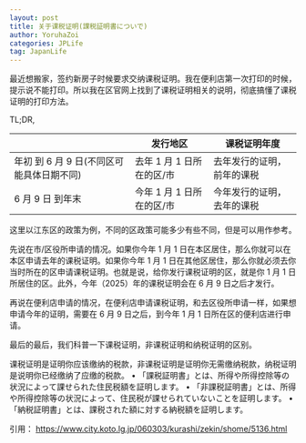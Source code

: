 ```yaml
---
layout: post
title: 关于课税证明(課税証明書についで)
author: YoruhaZoi
categories: JPLife
tag: JapanLife
---
```


最近想搬家，签约新房子时候要求交纳课税证明。我在便利店第一次打印的时候，提示说不能打印。所以我在区官网上找到了课税证明相关的说明，彻底搞懂了课税证明的打印方法。

TL;DR,

|                                           | 发行地区                  | 课税证明年度               |
| ----------------------------------------- | ------------------------- | -------------------------- |
| 年初 到 6 月 9 日(不同区可能具体日期不同) | 去年 1 月 1 日所在的区/市 | 去年发行的证明，前年的课税 |
| 6 月 9 日 到年末                          | 今年 1 月 1 日所在的区/市 | 今年发行的证明，去年的课税 |

这里以江东区的政策为例，不同的区政策可能多少有些不同，但是可以用作参考。

先说在市/区役所申请的情况。如果你今年 1 月 1 日在本区居住，那么你就可以在本区申请去年的课税证明。如果你今年 1 月 1 日在其他区居住，那么你就必须去你当时所在的区申请课税证明。也就是说，给你发行课税证明的区，就是你 1 月 1 日所居住的区。此外，今年（2025）年的课税证明会在 6 月 9 日之后才发行。

再说在便利店申请的情况，在便利店申请课税证明，和去区役所申请一样，如果想申请今年的证明，需要在 6 月 9 日之后，到今年 1 月 1 日所在区的便利店进行申请。

最后的最后，我们科普一下课税证明，非课税证明和纳税证明的区别。

课税证明是证明你应该缴纳的税款，非课税证明是证明你无需缴纳税款，纳税证明是说明你已经缴纳了应缴的税款。
• 「課税証明書」とは、所得や所得控除等の状況によって課せられた住民税額を証明します。
• 「非課税証明書」とは、所得や所得控除等の状況によって、住民税が課せられていないことを証明します。
• 「納税証明書」とは、課税された額に対する納税額を証明します。

引用：
https://www.city.koto.lg.jp/060303/kurashi/zekin/shome/5136.html
